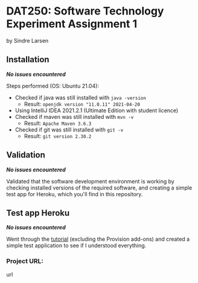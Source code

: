 # DAT250: Software Technology Experiment Assignment 1
by Sindre Larsen

## Installation
_**No issues encountered**_

Steps performed (OS: Ubuntu 21.04):
- Checked if java was still installed with `java -version`
  - Result: `openjdk version "11.0.11" 2021-04-20`
- Using IntelliJ IDEA 2021.2.1 (Ultimate Edition with student licence)
- Checked if maven was still installed with `mvn -v`
  - Result: `Apache Maven 3.6.3`
- Checked if git was still installed with `git -v`
  - Result: `git version 2.30.2`

## Validation
_**No issues encountered**_

Validated that the software development environment is working by checking installed versions of the required software, and creating a simple test app for Heroku, which you'll find in this repository.

## Test app Heroku
_**No issues encountered**_

Went through the [tutorial](https://devcenter.heroku.com/articles/getting-started-with-java) (excluding the Provision add-ons) and created a simple test application to see if I understood everything.




### Project URL:
url









